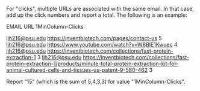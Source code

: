 

For "clicks", multiple URLs are associated with the same email. In that case, add up the click numbers and report a total. The following is an example:

EMAIL URL 1MinColumn-Clicks

ljh216@psu.edu	https://inventbiotech.com/pages/contact-us	5
ljh216@psu.edu	https://www.youtube.com/watch?v=W8BlE1Kwuec	4
ljh216@psu.edu	https://inventbiotech.com/collections/fast-protein-extraction-1	3
ljh216@psu.edu	https://inventbiotech.com/collections/fast-protein-extraction-1/products/minute-total-protein-extraction-kit-for-animal-cultured-cells-and-tissues-us-patent-9-580-462	3

Report "15" (which is the sum of 5,4,3,3) for value "1MinColumn-Clicks". 
